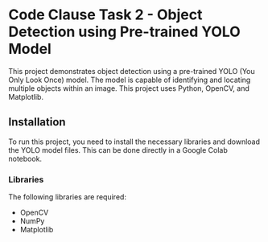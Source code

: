 # Code Clause Task 2 - Object Detection using Pre-trained YOLO Model

This project demonstrates object detection using a pre-trained YOLO (You Only Look Once) model. The model is capable of identifying and locating multiple objects within an image. This project uses Python, OpenCV, and Matplotlib.

## Installation

To run this project, you need to install the necessary libraries and download the YOLO model files. This can be done directly in a Google Colab notebook.

### Libraries

The following libraries are required:
- OpenCV
- NumPy
- Matplotlib
